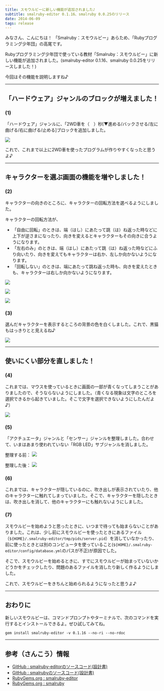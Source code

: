 ```yaml
---
title: スモウルビーに新しい機能が追加されました♪
subtitle: smalruby-editor 0.1.16、smalruby 0.0.25のリリース
date: 2014-06-09
tags: release
---
```


みなさん、こんにちは！
「Smalruby：スモウルビー」あらため、「Rubyプログラミング少年団」の高尾です。

Rubyプログラミング少年団で使っている教材「Smalruby：スモウルビー」に新しい機能が追加されました。(smalruby-editor 0.1.16、smalruby 0.0.25をリリースしました！)

今回はその機能を説明しますね♪

- - -

## 「ハードウェア」ジャンルのブロックが増えました！

### (1)

「ハードウェア」ジャンルに、「2WD車を（　）秒[▼進める/バックさせる/左に曲げる/右に曲げる/止める]ブロックを追加しました。

![](/files/blog/2014-06-09-release/hardware_2wd_run.png)

これで、これまで以上に2WD車を使ったプログラムが作りやすくなったと思うよ♪

- - -

## キャラクターを選ぶ画面の機能を増やしました！

### (2)

キャラクターの向きのところに、キャラクターの回転方法を選べるようにしました。

キャラクターの回転方法が、

 * 「自由に回転」のときは、端（はし）にあたって跳（は）ね返った時などに上下が逆さまになったり、向きを変えるとキャラクターもその向きに合うようになります。
 * 「左右のみ」のときは、端（はし）にあたって跳（は）ね返った時などにふり向いたり、向きを変えてもキャラクターは右か、左しか向かないようになります。
 * 「回転しない」のときは、端にあたって跳ね返った時も、向きを変えたときも、キャラクターは右しか向かないようになります。

![](/files/blog/2014-06-09-release/rotation_style_free.png)

![](/files/blog/2014-06-09-release/rotation_style_left_right.png)

![](/files/blog/2014-06-09-release/rotation_style_none.png)

### (3)

選んだキャラクターを表示するところの背景の色を白くしました。これで、黒猫もはっきりとと見えるね♪

![](/files/blog/2014-06-09-release/preview_background.png)

- - -

## 使いにくい部分を直しました！

### (4)

これまでは、マウスを使っているときに画面の一部が青くなってしまうことがありましたので、そうならないようにしました。（青くなる現象は文字のところを選択できるから起きていました。そこで文字を選択できないようにしたんだよ♪）

![](/files/blog/2014-06-09-release/before_unselectable.png)

### (5)

「アクチュエータ」ジャンルと「センサー」ジャンルを整理しました。合わせて、いまはあまり使われていない「RGB LED」サブジャンルを消しました。

整理する前：
![](/files/blog/2014-06-09-release/before_hardware.png)

整理した後：
![](/files/blog/2014-06-09-release/after_hardware.png)

### (6)

これまでは、キャラクターが隠しているのに、吹き出しが表示されていたり、他のキャラクターに触れてしまっていました。そこで、キャラクターを隠したときは、吹き出しを消して、他のキャラクターにも触れないようにしました。

### (7)

スモウルビーを始めようと思ったときに、いつまで待っても始まらないことがありました。これは、少し前にスモウルビーを使ったときにあるファイル（`${HOME}/.smalruby-editor/tmp/pids/server.pid`）を消していなかったり、前に使ったときとは別のコンピュータを使っていること(`${HOME}/.smalruby-editor/config/database.yml`のパスが不正)が原因でした。

そこで、スモウルビーを始めるときに、すでにスモウルビーが始まっていないかどうかをチェックしたり、問題のあるファイルを消したり新しく作るようにしました。

これで、スモウルビーをきちんと始められるようになったと思うよ♪

- - -

## おわりに

新しいスモウルビーは、コマンドプロンプトやターミナルで、次のコマンドを実行するとインストールできるよ。ぜひ試してみてね。

```
gem install smalruby-editor -v 0.1.16 --no-ri --no-rdoc
```

- - -

## 参考（さんこう）情報

* [GitHub : smalruby-editorのソースコード(設計書)](https://github.com/smalruby/smalruby-editor/)
* [GitHub : smalrubyのソースコード(設計書)](https://github.com/smalruby/smalruby/)
* [RubyGems.org : smalruby-editor](http://rubygems.org/gems/smalruby-editor)
* [RubyGems.org : smalruby](http://rubygems.org/gems/smalruby)
